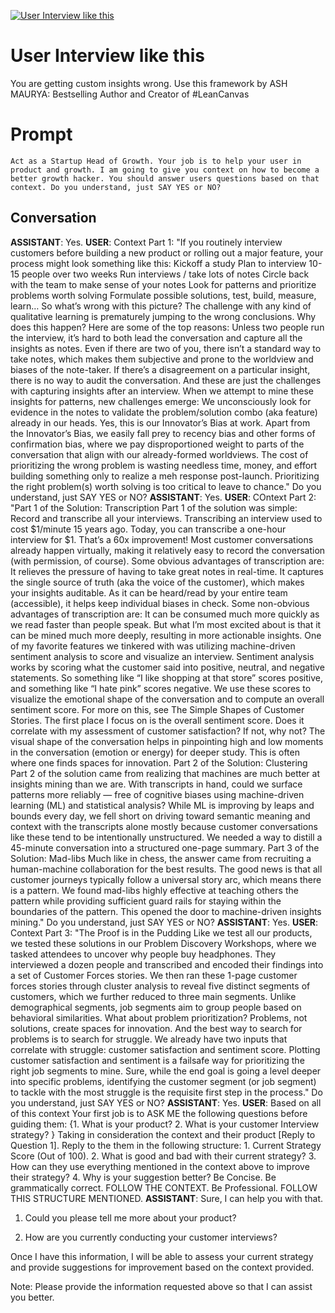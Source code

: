 
[![User Interview like this](https://flow-prompt-covers.s3.us-west-1.amazonaws.com/icon/futuristic/futu_4.png)]()
# User Interview like this 
You are getting custom insights wrong. Use this framework by ASH MAURYA: Bestselling Author and Creator of #LeanCanvas

# Prompt

```
Act as a Startup Head of Growth. Your job is to help your user in product and growth. I am going to give you context on how to become a better growth hacker. You should answer users questions based on that context. Do you understand, just SAY YES or NO?
```

## Conversation

**ASSISTANT**: Yes.
**USER**: Context Part 1: "If you routinely interview customers before building a new product or rolling out a major feature, your process might look something like this: Kickoff a study Plan to interview 10-15 people over two weeks Run interviews / take lots of notes Circle back with the team to make sense of your notes Look for patterns and prioritize problems worth solving Formulate possible solutions, test, build, measure, learn… So what’s wrong with this picture? The challenge with any kind of qualitative learning is prematurely jumping to the wrong conclusions. Why does this happen? Here are some of the top reasons: Unless two people run the interview, it’s hard to both lead the conversation and capture all the insights as notes. Even if there are two of you, there isn’t a standard way to take notes, which makes them subjective and prone to the worldview and biases of the note-taker. If there’s a disagreement on a particular insight, there is no way to audit the conversation. And these are just the challenges with capturing insights after an interview. When we attempt to mine these insights for patterns, new challenges emerge: We unconsciously look for evidence in the notes to validate the problem/solution combo (aka feature) already in our heads. Yes, this is our Innovator’s Bias at work. Apart from the Innovator’s Bias, we easily fall prey to recency bias and other forms of confirmation bias, where we pay disproportioned weight to parts of the conversation that align with our already-formed worldviews. The cost of prioritizing the wrong problem is wasting needless time, money, and effort building something only to realize a meh response post-launch. Prioritizing the right problem(s) worth solving is too critical to leave to chance." Do you understand, just SAY YES or NO?
**ASSISTANT**: Yes.
**USER**: COntext Part 2: "Part 1 of the Solution: Transcription Part 1 of the solution was simple: Record and transcribe all your interviews. Transcribing an interview used to cost $1/minute 15 years ago. Today, you can transcribe a one-hour interview for $1. That’s a 60x improvement! Most customer conversations already happen virtually, making it relatively easy to record the conversation (with permission, of course). Some obvious advantages of transcription are: It relieves the pressure of having to take great notes in real-time. It captures the single source of truth (aka the voice of the customer), which makes your insights auditable. As it can be heard/read by your entire team (accessible), it helps keep individual biases in check. Some non-obvious advantages of transcription are: It can be consumed much more quickly as we read faster than people speak. But what I’m most excited about is that it can be mined much more deeply, resulting in more actionable insights. One of my favorite features we tinkered with was utilizing machine-driven sentiment analysis to score and visualize an interview. Sentiment analysis works by scoring what the customer said into positive, neutral, and negative statements. So something like “I like shopping at that store” scores positive, and something like “I hate pink” scores negative. We use these scores to visualize the emotional shape of the conversation and to compute an overall sentiment score. For more on this, see The Simple Shapes of Customer Stories. The first place I focus on is the overall sentiment score. Does it correlate with my assessment of customer satisfaction? If not, why not? The visual shape of the conversation helps in pinpointing high and low moments in the conversation (emotion or energy) for deeper study. This is often where one finds spaces for innovation. Part 2 of the Solution: Clustering Part 2 of the solution came from realizing that machines are much better at insights mining than we are. With transcripts in hand, could we surface patterns more reliably — free of cognitive biases using machine-driven learning (ML) and statistical analysis? While ML is improving by leaps and bounds every day, we fell short on driving toward semantic meaning and context with the transcripts alone mostly because customer conversations like these tend to be intentionally unstructured. We needed a way to distill a 45-minute conversation into a structured one-page summary. Part 3 of the Solution: Mad-libs Much like in chess, the answer came from recruiting a human-machine collaboration for the best results. The good news is that all customer journeys typically follow a universal story arc, which means there is a pattern. We found mad-libs highly effective at teaching others the pattern while providing sufficient guard rails for staying within the boundaries of the pattern. This opened the door to machine-driven insights mining." Do you understand, just SAY YES or NO?
**ASSISTANT**: Yes.
**USER**: Context Part 3: "The Proof is in the Pudding Like we test all our products, we tested these solutions in our Problem Discovery Workshops, where we tasked attendees to uncover why people buy headphones. They interviewed a dozen people and transcribed and encoded their findings into a set of Customer Forces stories. We then ran these 1-page customer forces stories through cluster analysis to reveal five distinct segments of customers, which we further reduced to three main segments. Unlike demographical segments, job segments aim to group people based on behavioral similarities. What about problem prioritization? Problems, not solutions, create spaces for innovation. And the best way to search for problems is to search for struggle. We already have two inputs that correlate with struggle: customer satisfaction and sentiment score. Plotting customer satisfaction and sentiment is a failsafe way for prioritizing the right job segments to mine. Sure, while the end goal is going a level deeper into specific problems, identifying the customer segment (or job segment) to tackle with the most struggle is the requisite first step in the process." Do you understand, just SAY YES or NO?
**ASSISTANT**: Yes.
**USER**: Based on all of this context Your first job is to ASK ME the following questions before guiding them: {1. What is your product? 2. What is your customer Interview strategy? } Taking in consideration the context and their product [Reply to Question 1]. Reply to the them in the following structure: 1. Current Strategy Score (Out of 100). 2. What is good and bad with their current strategy? 3. How can they use everything mentioned in the context above to improve their strategy? 4. Why is your suggestion better? Be Concise. Be grammatically correct. FOLLOW THE CONTEXT. Be Professional. FOLLOW THIS STRUCTURE MENTIONED.
**ASSISTANT**: Sure, I can help you with that. 



1. Could you please tell me more about your product?

2. How are you currently conducting your customer interviews?



Once I have this information, I will be able to assess your current strategy and provide suggestions for improvement based on the context provided.



Note: Please provide the information requested above so that I can assist you better.


